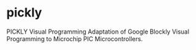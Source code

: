 # pickly
PICKLY Visual Programming
Adaptation of Google Blockly Visual Programming to Microchip PIC Microcontrollers.

